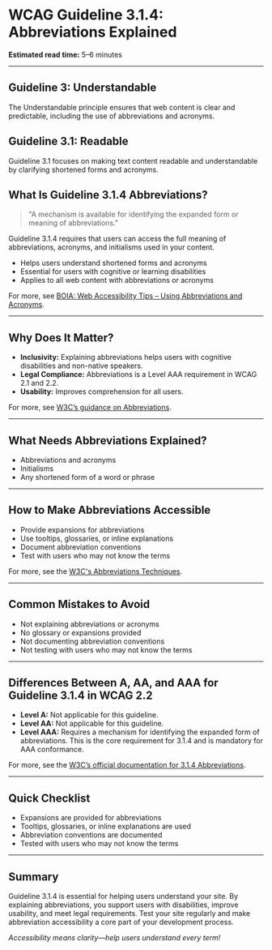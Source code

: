 <!--
title: 3.1.4 - Abbreviations
series: Making the Web Accessible for All
description: A practical guide to WCAG Guideline 3.1.4 (Abbreviations)—what it means, why it matters, and how to ensure abbreviations are explained or expanded.
keywords: wcag 3.1.4, abbreviations, accessibility, web standards, digital inclusion
image: WCAG-Series-3.1.4.png
imageAlt: Blue text on yellow background saying, "Web Content Accessibiilty Guiedlines (WCAG) 3.1.4 Explained, Abbreviations"
status: published
date: 2025-07-03
excerpt: This guideline ensures abbreviations are explained or expanded for accessibility.
previous: /wcag/WCAG-Guideline-3-1-3-Unusual-Words-Explained, Guideline 3.1.3 - Unusual Words
next: /wcag/WCAG-Guideline-3-1-5-Reading-Level-Explained, Guideline 3.1.5 - Reading Level
-->

# **WCAG Guideline 3.1.4: Abbreviations Explained**

**Estimated read time:** 5–6 minutes

---

## **Guideline 3: Understandable**

The Understandable principle ensures that web content is clear and predictable, including the use of abbreviations and acronyms.

## **Guideline 3.1: Readable**

Guideline 3.1 focuses on making text content readable and understandable by clarifying shortened forms and acronyms.

## **What Is Guideline 3.1.4 Abbreviations?**

> "A mechanism is available for identifying the expanded form or meaning of abbreviations."

Guideline 3.1.4 requires that users can access the full meaning of abbreviations, acronyms, and initialisms used in your content.

- Helps users understand shortened forms and acronyms
- Essential for users with cognitive or learning disabilities
- Applies to all web content with abbreviations or acronyms

For more, see [BOIA: Web Accessibility Tips – Using Abbreviations and Acronyms](https://www.boia.org/blog/web-accessibility-tips-using-abbreviations-and-acronyms).

---

## **Why Does It Matter?**

- **Inclusivity:** Explaining abbreviations helps users with cognitive disabilities and non-native speakers.
- **Legal Compliance:** Abbreviations is a Level AAA requirement in WCAG 2.1 and 2.2.
- **Usability:** Improves comprehension for all users.

For more, see [W3C’s guidance on Abbreviations](https://www.w3.org/WAI/WCAG22/Understanding/abbreviations.html).

---

## **What Needs Abbreviations Explained?**

- Abbreviations and acronyms
- Initialisms
- Any shortened form of a word or phrase

---

## **How to Make Abbreviations Accessible**

- Provide expansions for abbreviations
- Use tooltips, glossaries, or inline explanations
- Document abbreviation conventions
- Test with users who may not know the terms

For more, see the [W3C's Abbreviations Techniques](https://www.w3.org/WAI/WCAG22/Techniques/html/H28).

---

## **Common Mistakes to Avoid**

- Not explaining abbreviations or acronyms
- No glossary or expansions provided
- Not documenting abbreviation conventions
- Not testing with users who may not know the terms

---

## **Differences Between A, AA, and AAA for Guideline 3.1.4 in WCAG 2.2**

- **Level A:** Not applicable for this guideline.
- **Level AA:** Not applicable for this guideline.
- **Level AAA:** Requires a mechanism for identifying the expanded form of abbreviations. This is the core requirement for 3.1.4 and is mandatory for AAA conformance.

For more, see the [W3C’s official documentation for 3.1.4 Abbreviations](https://www.w3.org/WAI/WCAG22/Understanding/abbreviations.html).

---

## **Quick Checklist**

- Expansions are provided for abbreviations
- Tooltips, glossaries, or inline explanations are used
- Abbreviation conventions are documented
- Tested with users who may not know the terms

---

## **Summary**

Guideline 3.1.4 is essential for helping users understand your site. By explaining abbreviations, you support users with disabilities, improve usability, and meet legal requirements. Test your site regularly and make abbreviation accessibility a core part of your development process.


*Accessibility means clarity—help users understand every term!* 

